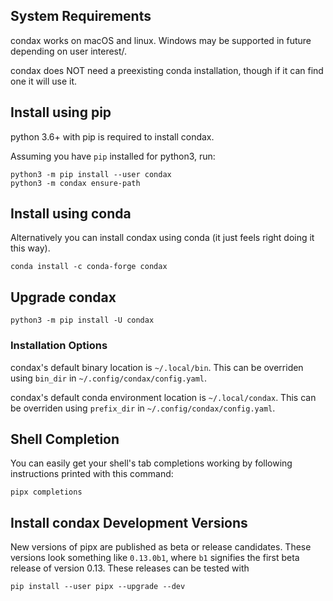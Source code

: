 ## System Requirements

condax works on macOS and  linux.  Windows may be supported in future depending on user interest/.

condax does NOT need a preexisting conda installation, though if it can find one it will use it.

## Install using pip

python 3.6+ with pip is required to install condax.

Assuming you have `pip` installed for python3, run:
```
python3 -m pip install --user condax
python3 -m condax ensure-path
```

## Install using conda

Alternatively you can install condax using conda (it just feels right doing it this way).
```
conda install -c conda-forge condax
```

## Upgrade condax
```
python3 -m pip install -U condax
```

### Installation Options
condax's default binary location is `~/.local/bin`. This can be overriden using `bin_dir` in `~/.config/condax/config.yaml`.

condax's default conda environment location is `~/.local/condax`. This can be overriden using `prefix_dir` in `~/.config/condax/config.yaml`.

## Shell Completion
You can easily get your shell's tab completions working by following instructions printed with this command:
```
pipx completions
```

## Install condax Development Versions
New versions of pipx are published as beta or release candidates. These versions look something like `0.13.0b1`, where `b1` signifies the first beta release of version 0.13. These releases can be tested with
```
pip install --user pipx --upgrade --dev
```
